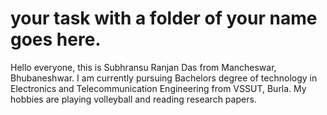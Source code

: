 # your task with a folder of your name goes here.
Hello everyone, this is Subhransu Ranjan Das from Mancheswar, Bhubaneshwar.
I am currently pursuing Bachelors degree of technology in Electronics and Telecommunication Engineering from VSSUT, Burla.
My hobbies are playing volleyball and reading research papers.

